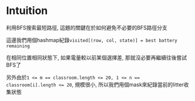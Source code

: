 # Intuition

利用BFS搜索最短路徑, 這題的關鍵在於如何避免不必要的BFS路徑分支

這邊我們用個hashmap紀錄`visited[(row, col, state)] = best battery remaining`

在相同位置相同狀態下, 如果電量較以前某個選擇差, 那就沒必要再繼續往後嘗試BFS了

另外由於`1 <= m == classroom.length <= 20, 1 <= n == classroom[i].length <= 20`, 規模很小, 所以我們用個mask來紀錄當前的litter收集狀態